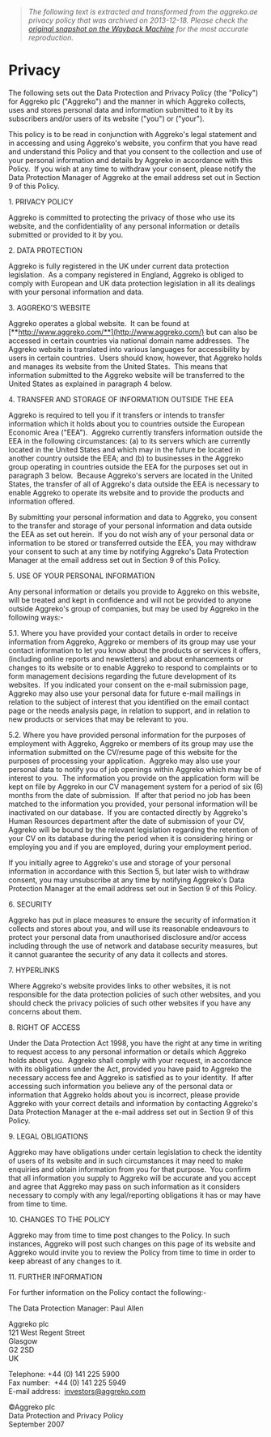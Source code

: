 > *The following text is extracted and transformed from the aggreko.ae privacy policy that was archived on 2013-12-18. Please check the [original snapshot on the Wayback Machine](https://web.archive.org/web/20131218153433id_/http%3A//me.aggreko.com/useful-links/privacy) for the most accurate reproduction.*

# Privacy

The following sets out the Data Protection and Privacy Policy (the "Policy") for Aggreko plc ("Aggreko") and the manner in which Aggreko collects, uses and stores personal data and information submitted to it by its subscribers and/or users of its website ("you") or ("your"). 

This policy is to be read in conjunction with Aggreko's legal statement and in accessing and using Aggreko's website, you confirm that you have read and understand this Policy and that you consent to the collection and use of your personal information and details by Aggreko in accordance with this Policy.  If you wish at any time to withdraw your consent, please notify the Data Protection Manager of Aggreko at the email address set out in Section 9 of this Policy.

1\. PRIVACY POLICY

Aggreko is committed to protecting the privacy of those who use its website, and the confidentiality of any personal information or details submitted or provided to it by you. 

2\. DATA PROTECTION

Aggreko is fully registered in the UK under current data protection legislation.  As a company registered in England, Aggreko is obliged to comply with European and UK data protection legislation in all its dealings with your personal information and data.

3\. AGGREKO'S WEBSITE

Aggreko operates a global website.  It can be found at [**http://www.aggreko.com/**](http://www.aggreko.com/) but can also be accessed in certain countries via national domain name addresses.  The Aggreko website is translated into various languages for accessibility by users in certain countries.  Users should know, however, that Aggreko holds and manages its website from the United States.  This means that information submitted to the Aggreko website will be transferred to the United States as explained in paragraph 4 below.

4\. TRANSFER AND STORAGE OF INFORMATION OUTSIDE THE EEA

Aggreko is required to tell you if it transfers or intends to transfer information which it holds about you to countries outside the European Economic Area ("EEA").  Aggreko currently transfers information outside the EEA in the following circumstances: (a) to its servers which are currently located in the United States and which may in the future be located in another country outside the EEA; and (b) to businesses in the Aggreko group operating in countries outside the EEA for the purposes set out in paragraph 3 below.  Because Aggreko's servers are located in the United States, the transfer of all of Aggreko's data outside the EEA is necessary to enable Aggreko to operate its website and to provide the products and information offered. 

By submitting your personal information and data to Aggreko, you consent to the transfer and storage of your personal information and data outside the EEA as set out herein.  If you do not wish any of your personal data or information to be stored or transferred outside the EEA, you may withdraw your consent to such at any time by notifying Aggreko's Data Protection Manager at the email address set out in Section 9 of this Policy. 

5\. USE OF YOUR PERSONAL INFORMATION

Any personal information or details you provide to Aggreko on this website, will be treated and kept in confidence and will not be provided to anyone outside Aggreko's group of companies, but may be used by Aggreko in the following ways:-

5.1. Where you have provided your contact details in order to receive information from Aggreko, Aggreko or members of its group may use your contact information to let you know about the products or services it offers, (including online reports and newsletters) and about enhancements or changes to its website or to enable Aggreko to respond to complaints or to form management decisions regarding the future development of its websites.  If you indicated your consent on the e-mail submission page, Aggreko may also use your personal data for future e-mail mailings in relation to the subject of interest that you identified on the email contact page or the needs analysis page, in relation to support, and in relation to new products or services that may be relevant to you. 

5.2. Where you have provided personal information for the purposes of employment with Aggreko, Aggreko or members of its group may use the information submitted on the CV/resume page of this website for the purposes of processing your application.  Aggreko may also use your personal data to notify you of job openings within Aggreko which may be of interest to you.  The information you provide on the application form will be kept on file by Aggreko in our CV management system for a period of six (6) months from the date of submission.  If after that period no job has been matched to the information you provided, your personal information will be inactivated on our database.  If you are contacted directly by Aggreko's Human Resources department after the date of submission of your CV, Aggreko will be bound by the relevant legislation regarding the retention of your CV on its database during the period when it is considering hiring or employing you and if you are employed, during your employment period.

If you initially agree to Aggreko's use and storage of your personal information in accordance with this Section 5, but later wish to withdraw consent, you may unsubscribe at any time by notifying Aggreko's Data Protection Manager at the email address set out in Section 9 of this Policy. 

6\. SECURITY

Aggreko has put in place measures to ensure the security of information it collects and stores about you, and will use its reasonable endeavours to protect your personal data from unauthorised disclosure and/or access including through the use of network and database security measures, but it cannot guarantee the security of any data it collects and stores.

7\. HYPERLINKS

Where Aggreko's website provides links to other websites, it is not responsible for the data protection policies of such other websites, and you should check the privacy policies of such other websites if you have any concerns about them.

8\. RIGHT OF ACCESS

Under the Data Protection Act 1998, you have the right at any time in writing to request access to any personal information or details which Aggreko holds about you.  Aggreko shall comply with your request, in accordance with its obligations under the Act, provided you have paid to Aggreko the necessary access fee and Aggreko is satisfied as to your identity.  If after accessing such information you believe any of the personal data or information that Aggreko holds about you is incorrect, please provide Aggreko with your correct details and information by contacting Aggreko's Data Protection Manager at the e-mail address set out in Section 9 of this Policy.

9\. LEGAL OBLIGATIONS

Aggreko may have obligations under certain legislation to check the identity of users of its website and in such circumstances it may need to make enquiries and obtain information from you for that purpose.  You confirm that all information you supply to Aggreko will be accurate and you accept and agree that Aggreko may pass on such information as it considers necessary to comply with any legal/reporting obligations it has or may have from time to time.

10\. CHANGES TO THE POLICY

Aggreko may from time to time post changes to the Policy. In such instances, Aggreko will post such changes on this page of its website and Aggreko would invite you to review the Policy from time to time in order to keep abreast of any changes to it.

11\. FURTHER INFORMATION

For further information on the Policy contact the following:-

The Data Protection Manager: Paul Allen

Aggreko plc  
121 West Regent Street  
Glasgow  
G2 2SD  
UK

Telephone: +44 (0) 141 225 5900  
Fax number:  +44 (0) 141 225 5949  
E-mail address:  investors@aggreko.com

©Aggreko plc  
Data Protection and Privacy Policy   
September 2007
